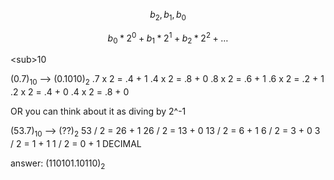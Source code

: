 
$$b_{2}, b_{1}, b_{0}$$

$$b_0 * 2^0 + b_1 * 2^1 + b_2 * 2^2 + \dots$$

\<sub>10</sub>

(0.7)<sub>10</sub> --> (0.1010)<sub>2</sub>
.7 x 2 = .4 + 1
.4 x 2 = .8 + 0
.8 x 2 = .6 + 1
.6 x 2 = .2 + 1
.2 x 2 = .4 + 0
.4 x 2 = .8 + 0

OR you can think about it as diving by 2^-1

(53.7)<sub>10</sub> --> (??)<sub>2</sub> 
53 / 2 = 26 + 1
26 / 2 = 13 + 0
13 / 2 = 6 + 1
6 / 2 = 3 + 0
3 / 2 = 1 + 1
1 / 2 = 0 + 1
DECIMAL





answer: (110101.10110)<sub>2</sub>


